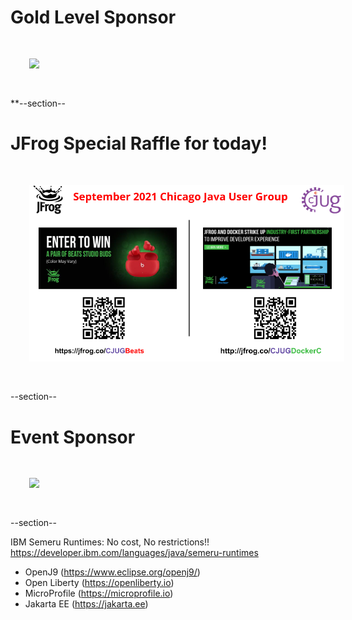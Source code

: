 # Gold Level Sponsor

<img src="images/jfrog.png" style="border:none; box-shadow:none; margin: 30px; background:white;"/>

**--section--
# JFrog Special Raffle for today!

<img src="images/jfrog_2021_gold.png" style="border:none; box-shadow:none; margin: 30px; background:white;"/>

--section--
# Event Sponsor

<img src="images/ibm.jpg" style="border:none; box-shadow:none; margin: 30px; background:white;"/>

--section--

IBM Semeru Runtimes: No cost, No restrictions!!
https://developer.ibm.com/languages/java/semeru-runtimes

- OpenJ9 (https://www.eclipse.org/openj9/)
- Open Liberty (https://openliberty.io)<br/>
- MicroProfile (https://microprofile.io)<br/>
- Jakarta EE (https://jakarta.ee)<br/>
